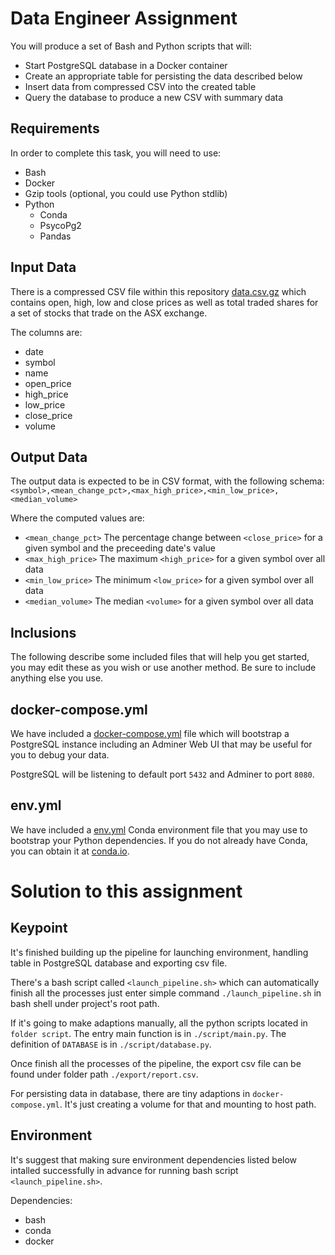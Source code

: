 # Data Engineer Assignment

You will produce a set of Bash and Python scripts that will:
* Start PostgreSQL database in a Docker container
* Create an appropriate table for persisting the data described below
* Insert data from compressed CSV into the created table
* Query the database to produce a new CSV with summary data

## Requirements
In order to complete this task, you will need to use:
* Bash
* Docker
* Gzip tools (optional, you could use Python stdlib)
* Python
    * Conda
    * PsycoPg2
    * Pandas

## Input Data
There is a compressed CSV file within this repository [data.csv.gz](data.csv.gz) which contains open, high, low
and close prices as well as total traded shares for a set of stocks that trade on the ASX exchange.

The columns are:
* date
* symbol
* name
* open_price
* high_price
* low_price
* close_price
* volume

## Output Data
The output data is expected to be in CSV format, with the following schema:
    `<symbol>,<mean_change_pct>,<max_high_price>,<min_low_price>,<median_volume>`

Where the computed values are:
* `<mean_change_pct>` The percentage change between `<close_price>` for a given symbol and the preceeding date's value
* `<max_high_price>` The maximum `<high_price>` for a given symbol over all data
* `<min_low_price>` The minimum `<low_price>` for a given symbol over all data
* `<median_volume>` The median `<volume>` for a given symbol over all data

## Inclusions

The following describe some included files that will help you get started, you may edit these as you wish or use another
method. Be sure to include anything else you use.

## docker-compose.yml
We have included a [docker-compose.yml](docker-compose.yml) file which will bootstrap a PostgreSQL instance including an Adminer Web UI
that may be useful for you to debug your data.

PostgreSQL will be listening to default port `5432` and Adminer to port `8080`.

## env.yml
We have included a [env.yml](env.yml) Conda environment file that you may use to bootstrap your Python dependencies.
If you do not already have Conda, you can obtain it at [conda.io](https://conda.io).

# Solution to this assignment
## Keypoint
It's finished building up the pipeline for launching environment, handling table in PostgreSQL database and exporting 
csv file. 

There's a bash script called `<launch_pipeline.sh>` which can automatically finish all the processes just enter simple
command `./launch_pipeline.sh` in bash shell under project's root path.

If it's going to make adaptions manually, all the python scripts located in `folder script`. The entry main function is
in `./script/main.py`. The definition of `DATABASE` is in `./script/database.py`.

Once finish all the processes of the pipeline, the export csv file can be found under folder path `./export/report.csv`.

For persisting data in database, there are tiny adaptions in `docker-compose.yml`. It's just creating a volume for 
that and mounting to host path. 

## Environment
It's suggest that making sure environment dependencies listed below intalled successfully in advance for running bash 
script `<launch_pipeline.sh>`.

Dependencies:
* bash
* conda
* docker
